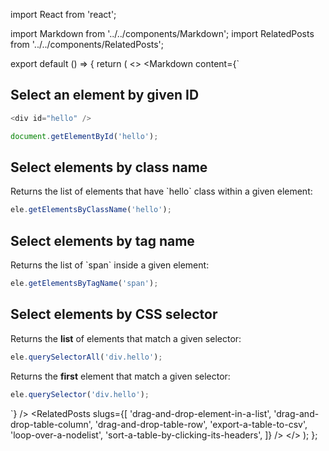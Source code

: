 import React from 'react';

import Markdown from '../../components/Markdown';
import RelatedPosts from '../../components/RelatedPosts';

export default () => {
    return (
<>
<Markdown
    content={`
## Select an element by given ID

~~~ javascript
<div id="hello" />

document.getElementById('hello');
~~~

## Select elements by class name

Returns the list of elements that have \`hello\` class within a given element:

~~~ javascript
ele.getElementsByClassName('hello');
~~~

## Select elements by tag name

Returns the list of \`span\` inside a given element:

~~~ javascript
ele.getElementsByTagName('span');
~~~

## Select elements by CSS selector

Returns the **list** of elements that match a given selector:

~~~ javascript
ele.querySelectorAll('div.hello');
~~~

Returns the **first** element that match a given selector:

~~~ javascript
ele.querySelector('div.hello');
~~~

`}
/>
<RelatedPosts
    slugs={[
        'drag-and-drop-element-in-a-list',
        'drag-and-drop-table-column',
        'drag-and-drop-table-row',
        'export-a-table-to-csv',
        'loop-over-a-nodelist',
        'sort-a-table-by-clicking-its-headers',
    ]}
/>
</>
    );
};
